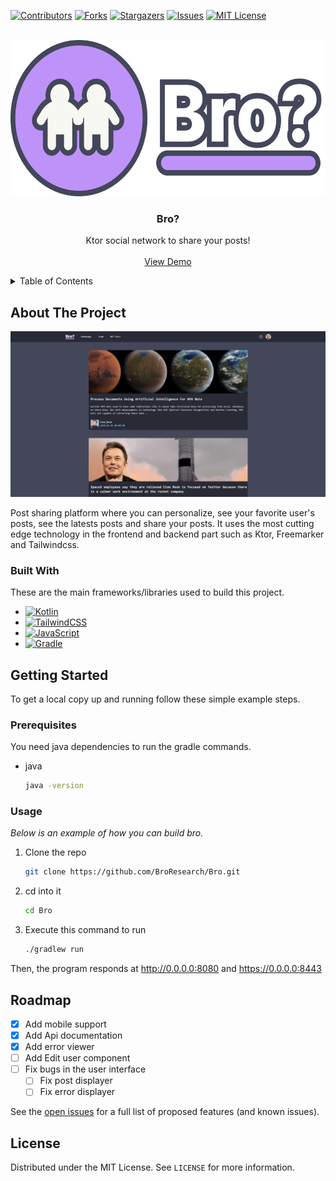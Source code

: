 [![Contributors][contributors-shield]][contributors-url]
[![Forks][forks-shield]][forks-url]
[![Stargazers][stars-shield]][stars-url]
[![Issues][issues-shield]][issues-url]
[![MIT License][license-shield]][license-url]



<!-- PROJECT LOGO -->
<br />
<div align="center">
  <a href="https://github.com/BroResearch/Bro">
    <img src="uploads/icontitle.png" alt="Logo" width="600" height="250">
  </a>

  <h3 align="center">Bro?</h3>

  <p align="center">
    Ktor social network to share your posts!
    <br />
    <br />
    <a href="https://broo.social">View Demo</a>
  </p>
</div>



<!-- TABLE OF CONTENTS -->
<details>
  <summary>Table of Contents</summary>
  <ol>
    <li>
      <a href="#about-the-project">About The Project</a>
      <ul>
        <li><a href="#built-with">Built With</a></li>
      </ul>
    </li>
    <li>
      <a href="#getting-started">Getting Started</a>
      <ul>
        <li><a href="#prerequisites">Prerequisites</a></li>
        <li><a href="#usage">Usage</a></li>
      </ul>
    </li>
    <li><a href="#roadmap">Roadmap</a></li>
    <li><a href="#license">License</a></li>
  </ol>
</details>



<!-- ABOUT THE PROJECT -->
## About The Project

[![Bro? Screen Shot][bro?-screenshot]](#)

Post sharing platform where you can personalize, see your favorite user's posts, see the latests posts and share your posts. It uses the most cutting edge technology in the frontend and backend part such as Ktor, Freemarker and Tailwindcss.

### Built With

These are the main frameworks/libraries used to build this project.

* [![Kotlin][Kotlin]][Kotlin-url]
* [![TailwindCSS][TailwindCSS]][TailwindCSS-url]
* [![JavaScript][JavaScript]][JavaScript-url]
* [![Gradle][Gradle]][Gradle-url]


<!-- GETTING STARTED -->
## Getting Started

To get a local copy up and running follow these simple example steps.

### Prerequisites

You need java dependencies to run the gradle commands.
* java
  ```sh
  java -version
  ```

### Usage

_Below is an example of how you can build bro._

1. Clone the repo
   ```sh
   git clone https://github.com/BroResearch/Bro.git
   ```
2. cd into it
   ```sh
   cd Bro
   ```
3. Execute this command to run
   ```sh
   ./gradlew run
   ```
Then, the program responds at http://0.0.0.0:8080 and https://0.0.0.0:8443


<!-- ROADMAP -->
## Roadmap

- [x] Add mobile support
- [x] Add Api documentation
- [x] Add error viewer
- [ ] Add Edit user component
- [ ] Fix bugs in the user interface
    - [ ] Fix post displayer
    - [ ] Fix error displayer

See the [open issues](https://github.com/BroResearch/Bro/issues) for a full list of proposed features (and known issues).



<!-- LICENSE -->
## License

Distributed under the MIT License. See `LICENSE` for more information.



<!-- MARKDOWN LINKS & IMAGES -->
<!-- https://www.markdownguide.org/basic-syntax/#reference-style-links -->
[contributors-shield]: https://img.shields.io/github/contributors/BroResearch/Bro.svg?style=for-the-badge
[contributors-url]: https://github.com/BroResearch/Bro/graphs/contributors
[forks-shield]: https://img.shields.io/github/forks/BroResearch/Bro.svg?style=for-the-badge
[forks-url]: https://github.com/BroResearch/Bro/network/members
[stars-shield]: https://img.shields.io/github/stars/BroResearch/Bro.svg?style=for-the-badge
[stars-url]: https://github.com/BroResearch/Bro/stargazers
[issues-shield]: https://img.shields.io/github/issues/BroResearch/Bro.svg?style=for-the-badge
[issues-url]: https://github.com/BroResearch/Bro/issues
[license-shield]: https://img.shields.io/github/license/BroResearch/Bro.svg?style=for-the-badge
[license-url]: https://github.com/BroResearch/Bro/blob/main/LICENSE
[bro?-screenshot]: uploads/screenshot.png
[Kotlin]: https://img.shields.io/badge/kotlin-%237F52FF.svg?style=for-the-badge&logo=kotlin&logoColor=white
[Kotlin-url]: https://kotlinlang.org/
[TailwindCSS]: https://img.shields.io/badge/tailwindcss-%2338B2AC.svg?style=for-the-badge&logo=tailwind-css&logoColor=white
[TailwindCSS-url]: https://tailwindcss.com/
[JavaScript]: https://img.shields.io/badge/javascript-%23323330.svg?style=for-the-badge&logo=javascript&logoColor=%23F7DF1E
[JavaScript-url]: https://www.ecma-international.org/publications-and-standards/standards/ecma-262/
[Gradle]: https://img.shields.io/badge/Gradle-02303A.svg?style=for-the-badge&logo=Gradle&logoColor=white
[Gradle-url]: https://gradle.org/
